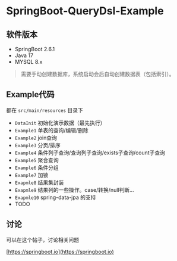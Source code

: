 
# SpringBoot-QueryDsl-Example

## 软件版本

- SpringBoot 2.6.1
- Java 17
- MYSQL 8.x

> 需要手动创建数据库，系统启动会后自动创建数据表（包括索引）。

## Example代码

都在 `src/main/resources` 目录下


- `DataInit` 初始化演示数据（最先执行）
- `Example1` 单表的查询/编辑/删除
- `Example2` join查询
- `Example3` 分页/排序
- `Example4` 条件列子查询/查询列子查询/exists子查询/count子查询
- `Example5` 聚合查询
- `Example6` 条件分组
- `Example7` 加锁
- `Exapmle8` 结果集封装
- `Exapmle9` 结果列的一些操作。case/转换/null判断...
- `Exapmle10` spring-data-jpa 的支持
- TODO

## 讨论

可以在这个帖子，讨论相关问题

[https://springboot.io](https://springboot.io)


